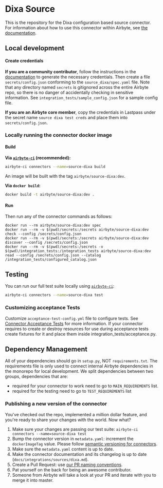 # Dixa Source

This is the repository for the Dixa configuration based source connector. For information about how
to use this connector within Airbyte, see
[the documentation](https://docs.airbyte.com/integrations/sources/dixa).

## Local development

#### Create credentials

**If you are a community contributor**, follow the instructions in the
[documentation](https://docs.airbyte.com/integrations/sources/dixa) to generate the necessary
credentials. Then create a file `secrets/config.json` conforming to the `source_dixa/spec.yaml`
file. Note that any directory named `secrets` is gitignored across the entire Airbyte repo, so there
is no danger of accidentally checking in sensitive information. See
`integration_tests/sample_config.json` for a sample config file.

**If you are an Airbyte core member**, copy the credentials in Lastpass under the secret name
`source dixa test creds` and place them into `secrets/config.json`.

### Locally running the connector docker image

#### Build

**Via
[`airbyte-ci`](https://github.com/airbytehq/airbyte/blob/master/airbyte-ci/connectors/pipelines/README.md)
(recommended):**

```bash
airbyte-ci connectors --name=source-dixa build
```

An image will be built with the tag `airbyte/source-dixa:dev`.

**Via `docker build`:**

```bash
docker build -t airbyte/source-dixa:dev .
```

#### Run

Then run any of the connector commands as follows:

```
docker run --rm airbyte/source-dixa:dev spec
docker run --rm -v $(pwd)/secrets:/secrets airbyte/source-dixa:dev check --config /secrets/config.json
docker run --rm -v $(pwd)/secrets:/secrets airbyte/source-dixa:dev discover --config /secrets/config.json
docker run --rm -v $(pwd)/secrets:/secrets -v $(pwd)/integration_tests:/integration_tests airbyte/source-dixa:dev read --config /secrets/config.json --catalog /integration_tests/configured_catalog.json
```

## Testing

You can run our full test suite locally using
[`airbyte-ci`](https://github.com/airbytehq/airbyte/blob/master/airbyte-ci/connectors/pipelines/README.md):

```bash
airbyte-ci connectors --name=source-dixa test
```

### Customizing acceptance Tests

Customize `acceptance-test-config.yml` file to configure tests. See
[Connector Acceptance Tests](https://docs.airbyte.com/connector-development/testing-connectors/connector-acceptance-tests-reference)
for more information. If your connector requires to create or destroy resources for use during
acceptance tests create fixtures for it and place them inside integration_tests/acceptance.py.

## Dependency Management

All of your dependencies should go in `setup.py`, NOT `requirements.txt`. The requirements file is
only used to connect internal Airbyte dependencies in the monorepo for local development. We split
dependencies between two groups, dependencies that are:

- required for your connector to work need to go to `MAIN_REQUIREMENTS` list.
- required for the testing need to go to `TEST_REQUIREMENTS` list

### Publishing a new version of the connector

You've checked out the repo, implemented a million dollar feature, and you're ready to share your
changes with the world. Now what?

1. Make sure your changes are passing our test suite:
   `airbyte-ci connectors --name=source-dixa test`
2. Bump the connector version in `metadata.yaml`: increment the `dockerImageTag` value. Please
   follow
   [semantic versioning for connectors](https://docs.airbyte.com/contributing-to-airbyte/resources/pull-requests-handbook/#semantic-versioning-for-connectors).
3. Make sure the `metadata.yaml` content is up to date.
4. Make the connector documentation and its changelog is up to date
   (`docs/integrations/sources/dixa.md`).
5. Create a Pull Request: use
   [our PR naming conventions](https://docs.airbyte.com/contributing-to-airbyte/resources/pull-requests-handbook/#pull-request-title-convention).
6. Pat yourself on the back for being an awesome contributor.
7. Someone from Airbyte will take a look at your PR and iterate with you to merge it into master.
